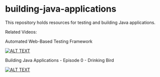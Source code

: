 # building-java-applications
This repository holds resources for testing and building Java applications.


Related Videos:

Automated Web-Based Testing Framework

[![ALT TEXT](https://img.youtube.com/vi/_7BF5sU6agE/0.jpg)](https://www.youtube.com/watch?v=_7BF5sU6agE)


Building Java Applications - Episode 0 - Drinking Bird 

[![ALT TEXT](https://img.youtube.com/vi/2FZd5eju0vk/0.jpg)](https://www.youtube.com/watch?v=2FZd5eju0vk)
